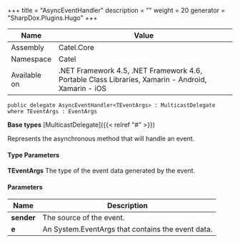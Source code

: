 

+++
title = "AsyncEventHandler" 
description = ""
weight = 20
generator = "SharpDox.Plugins.Hugo"
+++

Name|Value
---|---
Assembly|Catel.Core
Namespace|Catel
Available on|.NET Framework 4.5, .NET Framework 4.6, Portable Class Libraries, Xamarin - Android, Xamarin - iOS

```
public delegate AsyncEventHandler<TEventArgs> : MulticastDelegate where TEventArgs : EventArgs 
```

**Base types**
[MulticastDelegate]({{< relref "#" >}})

Represents the asynchronous method that will handle an event.

#### Type Parameters

**TEventArgs**
The type of the event data generated by the event.

#### Parameters

Name|Description
---|---
**sender**|The source of the event.
**e**|An System.EventArgs that contains the event data.

